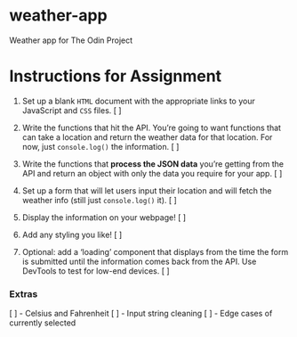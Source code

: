# weather-app

Weather app for The Odin Project

# Instructions for Assignment

1.  Set up a blank `HTML` document with the appropriate links to your JavaScript and `CSS` files. [ ]

2.  Write the functions that hit the API. You’re going to want functions that can take a location and return the weather data for that location. For now, just `console.log()` the information. [ ]

3.  Write the functions that **process the JSON data** you’re getting from the API and return an object with only the data you require for your app. [ ]

4.  Set up a form that will let users input their location and will fetch the weather info (still just `console.log()` it). [ ]

5.  Display the information on your webpage! [ ]

6.  Add any styling you like! [ ]

7.  Optional: add a ‘loading’ component that displays from the time the form is submitted until the information comes back from the API. Use DevTools to test for low-end devices. [ ]

### Extras

[ ] - Celsius and Fahrenheit
[ ] - Input string cleaning
[ ] - Edge cases of currently selected
